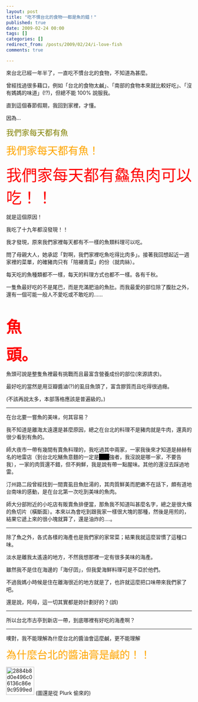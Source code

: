 ```yaml
---
layout: post
title: "吃不慣台北的食物──都是魚的錯！"
published: true
date: 2009-02-24 00:00
tags: []
categories: []
redirect_from: /posts/2009/02/24/i-love-fish
comments: true

---
```


來台北已經一年半了，一直吃不慣台北的食物，不知道為甚麼。

曾經找過很多藉口，例如「台北的食物太鹹」、「南部的食物本來就比較好吃」、「沒有媽媽的味道」(!?)，但總不能 100% 說服我。

直到這個春節假期，我回到家裡，才懂。

因為...

<span style="font-size:1.5em;color:olive;">我們家每天都有魚</span>

<span style="font-size:2em;color:orange;">我們家每天都有魚！</span>

<span style="font-size:3em;color:red;">我們家每天都有鱻魚肉可以吃！！</span>

就是這個原因！

我吃了十九年都沒發現！！

<!--more-->

我才發現，原來我們家裡每天都有不一樣的魚類料理可以吃。

問了母親大人，她承認「對啊，我們家裡吃魚吃得比肉多」。接著我回想起近一週家裡的菜單，的確豬肉只有「陪襯青菜」的份（就肉絲）。

每天吃的魚種類都不一樣，每天的料理方式也都不一樣。各有千秋。

一隻魚最好吃的不是尾巴，而是充滿肥油的魚肚。而我最愛的部位除了腹肚之外，還有一個可能一般人不愛吃或不敢吃的……

 

<span style="font-size:3em;color:red;"><strong>魚</strong></span>

<span style="font-size:3em;color:red;"><strong>頭。</strong></span>

魚頭可說是整隻魚裡最有挑戰而且最富含營養成份的部位(來源請求)。

最好吃的當然是用豆瓣醬滷(?)的虱目魚頭了，富含膠質而且吃得很過癮。

(不該再說太多，本部落格應該是普遍級的。)

---

在台北要一嘗魚的美味，何其容易？

我不知道是離海太遠還是甚麼原因，總之在台北的料理不是豬肉就是牛肉，還真的很少看到有魚的。

師大夜市一帶有幾間有賣魚料理的，我吃過其中兩家，一家我後來才知道是赫赫有名的地雷店（到台北吃鱔魚意麵的一定是<span style="color:#000000;background-color:black;"><span style="text-decoration:line-through;">百喫</span></span>強者，我沒說是哪一家，不要告我），一家的肉質還不錯，但不夠鮮，我是說有帶一點腥味。其他的還沒去踩過地雷。

汀州路二段曾經找到一間賣虱目魚肚湯的，其肉質鮮美而肥嫩不在話下，頗有道地台南味的感動，是在台北第一次吃到美味的魚肉。

師大分部附近的小吃店有販賣魚排便當，那魚我不知道叫甚麼名字，總之是很大條的魚切片（橫斷面）。本來以為會吃到跟我家一樣很大塊的那種，然後是用煎的，結果它遞上來的很小塊就算了，還是油炸的....。

---

除了魚之外，各式各樣的海產也是我們家的家常菜；結果我就這麼習慣了這種口味。

淡水是離我太遙遠的地方，不然我想那裡一定有很多美味的海產。

雖然我不是住在海邊的「海仔囝」，但我愛海鮮料理可是不亞於他們。

不過我媽小時候是住在離海很近的地方就是了，也許就這麼把口味帶來我們家了吧。

還是說，阿母，這一切其實都是妳計劃好的？(誤)

---

所以台北市古亭到新店一帶，到底哪裡有好吃的海產啊？

---

噢對，我不能理解為什麼台北的醬油會這麼鹹，更不能理解

<span style="font-size:2em;color:orange;">為什麼台北的醬油膏是鹹的！！</span>

<img class="alignnone size-full wp-image-497" title="2884b8d0e496c06136c86e9c9599edae" src="http://chitsaou.files.wordpress.com/2009/02/2884b8d0e496c06136c86e9c9599edae.gif" alt="2884b8d0e496c06136c86e9c9599edae" width="76" height="76" /> (圖還是從 Plurk 偷來的)
